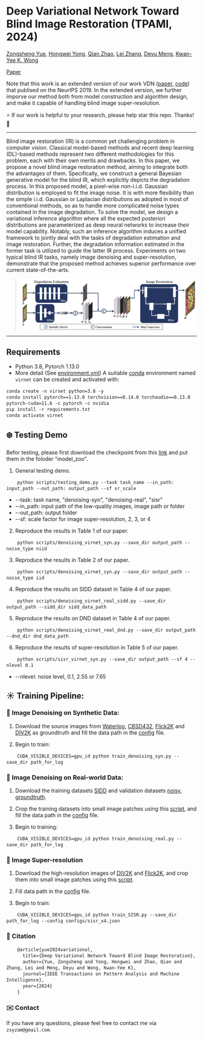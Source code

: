 # Deep Variational Network Toward Blind Image Restoration (TPAMI, 2024) 
[Zongsheng Yue](https://zsyoaoa.github.io/), [Hongwei Yong](https://sites.google.com/view/yonghongwei-homepage), [Qian Zhao](https://gr.xjtu.edu.cn/en/web/timmy.zhaoqian/home), [Lei Zhang](https://www4.comp.polyu.edu.hk/~cslzhang/), [Deyu Meng](https://gr.xjtu.edu.cn/en/web/dymeng/1), [Kwan-Yee K. Wong](https://i.cs.hku.hk/~kykwong/) 

[Paper](https://arxiv.org/abs/2008.10796) 

Note that this work is an extended version of our work VDN ([paper](https://papers.nips.cc/paper/2019/file/6395ebd0f4b478145ecfbaf939454fa4-Paper.pdf), [code](https://github.com/zsyOAOA/VDNet)) that publised on the NeurIPS 2019. In the extended version, we further imporve our method both from model construction and algorithm design, and make it capable of handling blind image super-resolution.

:star: If our work is helpful to your research, please help star this repo. Thanks! :hugs: 

---
Blind image restoration (IR) is a common yet challenging problem in computer vision. Classical model-based methods and recent deep learning (DL)-based methods represent two different methodologies for this problem, each with their own merits and drawbacks. In this paper, we propose a novel blind image restoration method, aiming to integrate both the advantages of them. Specifically, we construct a general Bayesian generative model for the blind IR, which explicitly depicts the degradation process. In this proposed model, a pixel-wise non-i.i.d. Gaussian distribution is employed to fit the image noise. It is with more flexibility than the simple i.i.d. Gaussian or Laplacian distributions as adopted in most of conventional methods, so as to handle more complicated noise types contained in the image degradation. To solve the model, we design a variational inference algorithm where all the expected posteriori distributions are parameterized as deep neural networks to increase their model capability. Notably, such an inference algorithm induces a unified framework to jointly deal with the tasks of degradation estimation and image restoration. Further, the degradation information estimated in the former task is utilized to guide the latter IR process. Experiments on two typical blind IR tasks, namely image denoising and super-resolution, demonstrate that the proposed method achieves superior performance over current state-of-the-arts.

><img src="./figures/Framework.png" align="middle" width="800">
---

## Requirements
* Python 3.8, Pytorch 1.13.0
* More detail (See [environment.yml](environment.yml))
A suitable [conda](https://conda.io/) environment named `virnet` can be created and activated with:

```
conda create -n virnet python=3.8 -y
conda install pytorch==1.13.0 torchvision==0.14.0 torchaudio==0.13.0 pytorch-cuda=11.6 -c pytorch -c nvidia
pip install -r requirements.txt
conda activate virnet
```

## :snowflake: Testing Demo
Befor testing, please first download the checkpoint from this [link](https://github.com/zsyOAOA/VIRNet/releases/tag/v1.0) and put them in the foloder "model_zoo".
1. General testing demo.
```
    python scripts/testing_demo.py --task task_name --in_path: input_path --out_path: output_path --sf sr_scale
```
+ --task: task name, "denoising-syn", "denoising-real", "sisr"
+ --in_path: input path of the low-quality images, image path or folder  
+ --out_path: output folder
+ --sf: scale factor for image super-resolution, 2, 3, or 4

2. Reproduce the results in Table 1 of our paper.
```
    python scripts/denoising_virnet_syn.py --save_dir output_path --noise_type niid
```
3. Reproduce the results in Table 2 of our paper.
```
    python scripts/denoising_virnet_syn.py --save_dir output_path --noise_type iid
```
4. Reproduce the results on SIDD dataset in Table 4 of our paper.
```
    python scripts/denoising_virnet_real_sidd.py --save_dir output_path --sidd_dir sidd_data_path
```
5. Reproduce the results on DND dataset in Table 4 of our paper.
```
    python scripts/denoising_virnet_real_dnd.py --save_dir output_path --dnd_dir dnd_data_path
```
6. Reproduce the results of super-resolution in Table 5 of our paper.
```
    python scripts/sisr_virnet_syn.py --save_dir output_path --sf 4 --nlevel 0.1
```
+ --nlevel: noise level, 0.1, 2.55 or 7.65

## :sunny: Training Pipeline:
### :pear: Image Denoising on Synthetic Data:
1. Download the source images from [Waterloo](https://kedema.org/project/exploration/index.html), [CBSD432](https://drive.google.com/folderview?id=0B-_yeZDtQSnobXIzeHV5SjY5NzA&usp=sharing), [Flick2K](http://cv.snu.ac.kr/research/EDSR/Flickr2K.tar) and [DIV2K](https://data.vision.ee.ethz.ch/cvl/DIV2K/) as groundtruth and fill the data path in the [config](configs/denoising_syn.json) file.

2. Begin to train: 

```
    CUDA_VISIBLE_DEVICES=gpu_id python train_denoising_syn.py --save_dir path_for_log
```

### :apple: Image Denoising on Real-world Data:
1. Download the training datasets [SIDD](ftp://sidd_user:sidd_2018@130.63.97.225/SIDD_Medium_Srgb.zip) and validation datasets [noisy](ftp://sidd_user:sidd_2018@130.63.97.225/SIDD_Blocks/ValidationNoisyBlocksSrgb.mat), [groundtruth](ftp://sidd_user:sidd_2018@130.63.97.225/SIDD_Blocks/ValidationGtBlocksSrgb.mat).

2. Crop the training datasets into small image patches using this [script](datasets/prepare_data/Denoising/SIDD/im2patch_train.py), and fill the data path in the [config](configs/denoising_real.json) file.

3. Begin to training:
```
    CUDA_VISIBLE_DEVICES=gpu_id python train_denoising_real.py --save_dir path_for_log
```

### :peach: Image Super-resolution
1. Download the high-resolution images of [DIV2K](https://data.vision.ee.ethz.ch/cvl/DIV2K/) and [Flick2K](http://cv.snu.ac.kr/research/EDSR/Flickr2K.tar), and crop them into small image patches using this [script](datasets/prepare_data/SISR/im2patch_train.py).

2. Fill data path in the [config](configs/sisr_x4.json) file.

3. Begin to train:

```
    CUDA_VISIBLE_DEVICES=gpu_id python train_SISR.py --save_dir path_for_log --config configs/sisr_x4.json
```

### :dolphin: Citation
```
    @article{yue2024variational,
      title={Deep Variational Network Toward Blind Image Restoration},
      author={Yue, Zongsheng and Yong, Hongwei and Zhao, Qian and Zhang, Lei and Meng, Deyu and Wong, Kwan-Yee K},
      journal={IEEE Transactions on Pattern Analysis and Machine Intelligence},
      year={2024}
    }
```

### :envelope: Contact
If you have any questions, please feel free to contact me via `zsyzam@gmail.com`.


